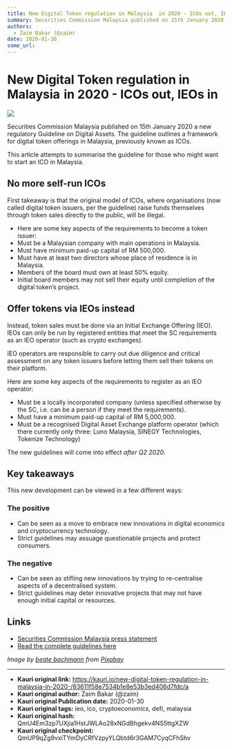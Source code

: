 ```yaml
---
title: New Digital Token regulation in Malaysia  in 2020 - ICOs out, IEOs in
summary: Securities Commission Malaysia published on 15th January 2020 a new regulatory Guideline on Digital Assets. The guideline outlines a framework for digital token
authors:
  - Zaim Bakar (@zaim)
date: 2020-01-30
some_url: 
---
```


# New Digital Token regulation in Malaysia  in 2020 - ICOs out, IEOs in

![](https://ipfs.infura.io/ipfs/QmZW2Hx4TbFATTLoBeqWBMhtt24iBLktJzqN4AYNSF6wQ9)


Securities Commission Malaysia published on 15th January 2020 a new regulatory Guideline on Digital Assets. The guideline outlines a framework for digital token offerings in Malaysia, previously known as ICOs.

This article attempts to summarise the guideline for those who might want to start an ICO in Malaysia.

## No more self-run ICOs

First takeaway is that the original model of ICOs, where organisations (now called digital token issuers, per the guideline) raise funds themselves through token sales directly to the public, will be illegal.

- Here are some key aspects of the requirements to become a token issuer:
- Must be a Malaysian company with main operations in Malaysia.
- Must have minimum paid-up capital of RM 500,000.
- Must have at least two directors whose place of residence is in Malaysia.
- Members of the board must own at least 50% equity.
- Initial board members may not sell their equity until completion of the digital token’s project.

## Offer tokens via IEOs instead

Instead, token sales must be done via an Initial Exchange Offering (IEO). IEOs can only be run by registered entities that meet 
the SC requirements as an IEO operator (such as crypto exchanges).

IEO operators are responsible to carry out due diligence and critical assessment on any token issuers before letting them sell their tokens on their platform.

Here are some key aspects of the requirements to register as an IEO operator:

- Must be a locally incorporated company (unless specified otherwise by the SC, i.e. can be a person if they meet the requirements).
- Must have a minimum paid-up capital of RM 5,000,000.
- Must be a recognised Digital Asset Exchange platform operator (which there currently only three: Luno Malaysia, SINEGY Technologies, Tokenize Technology)

The new guidelines will come into effect *after Q2 2020*.

## Key takeaways

This new development can be viewed in a few different ways:

### The positive

- Can be seen as a move to embrace new innovations in digital economics and cryptocurrency technology.
- Strict guidelines may assuage questionable projects and protect consumers.

### The negative

- Can be seen as stifling new innovations by trying to re-centralise aspects of a decentralised system.
- Strict guidelines may deter innovative projects that may not have enough initial capital or resources.

## Links

* [Securities Commission Malaysia press statement](https://www.sc.com.my/resources/media-releases-and-announcements/sc-publishes-guidelines-on-digital-assets)
* [Read the complete guidelines here](https://www.sc.com.my/api/documentms/download.ashx?id=dabaa83c-c2e8-40c3-9d8f-1ce3cabe598a)

_Image by [beate bachmann](https://pixabay.com/users/spirit111-5026413/?utm_source=link-attribution&utm_medium=referral&utm_campaign=image&utm_content=2718016) from [Pixabay](https://pixabay.com/?utm_source=link-attribution&utm_medium=referral&utm_campaign=image&utm_content=2718016)_


---

- **Kauri original link:** https://kauri.io/new-digital-token-regulation-in-malaysia-in-2020-/83611f58e7534b1e8e53b3ed406d7fdc/a
- **Kauri original author:** Zaim Bakar (@zaim)
- **Kauri original Publication date:** 2020-01-30
- **Kauri original tags:** ieo, ico, cryptoeconomics, defi, malaysia
- **Kauri original hash:** QmU4Em3zp7UXjia1HstJWLAo28xNGdBhgekv4NS5ttgXZW
- **Kauri original checkpoint:** QmUP9qZg9vxiTYmDyCRfVzpyYLQbtd6r3GAM7CyqCFhShv



